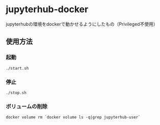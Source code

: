 # jupyterhub-docker
jupyterhubの環境をdockerで動かせるようにしたもの（Privileged不使用）

## 使用方法

### 起動
```
./start.sh
```

### 停止
```
./stop.sh
```

### ボリュームの削除
```
docker volume rm `docker volume ls -q|grep jupyterhub-user`
```

